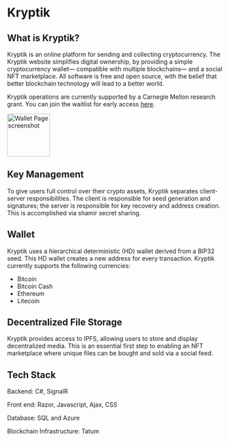 # Kryptik

## What is Kryptik?
Kryptik is an online platform for sending and collecting cryptocurrency. The Kryptik website simplifies digital ownership, by providing a simple cryptocurrency wallet— compatible with multiple blockchains— and a social NFT marketplace. All software is free and open source, with the belief that better blockchain technology will lead to a better world. 

Kryptik operations are currently supported by a Carnegie Mellon research grant. You can join the waitlist for early access [here](https://kryptik.app/).

<img src="https://jetthays.com/media/external/kryptikSearch.png" alt="Wallet Page screenshot" width="100">

## Key Management
To give users full control over their crypto assets, Kryptik separates client-server responsibilities. The client is responsible for seed generation and signatures; the server is responsible for key recovery and address creation. This is accomplished via shamir secret sharing.
	
## Wallet 
Kryptik uses a hierarchical deterministic (HD) wallet derived from a BIP32 seed. This HD wallet creates a new address for every transaction. Kryptik currently supports the following currencies:
* Bitcoin
* Bitcoin Cash
* Ethereum
* Litecoin

## Decentralized File Storage
Kryptik provides access to IPFS, allowing users to store and display decentralized media. This is an essential first step to enabling an NFT marketplace where unique files can be bought and sold via a social feed. 


## Tech Stack
Backend: C#, SignalR

Front end: Razor, Javascript, Ajax, CSS

Database: SQL and Azure

Blockchain Infrastructure: Tatum





